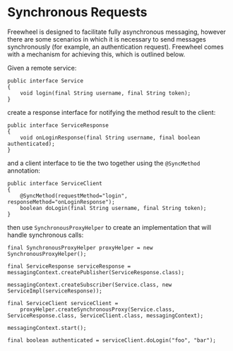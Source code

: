 # Synchronous Requests #

Freewheel is designed to facilitate fully asynchronous messaging, however there are some scenarios in which it is necessary to send messages synchronously (for example, an authentication request). Freewheel comes with a mechanism for achieving this, which is outlined below.

Given a remote service:
```
public interface Service 
{
    void login(final String username, final String token);
}
```
create a response interface for notifying the method result to the client:
```
public interface ServiceResponse
{
    void onLoginResponse(final String username, final boolean authenticated);
}
```
and a client interface to tie the two together using the `@SyncMethod` annotation:
```
public interface ServiceClient
{
    @SyncMethod(requestMethod="login", responseMethod="onLoginResponse");
    boolean doLogin(final String username, final String token);
}
```
then use `SynchronousProxyHelper` to create an implementation that will handle synchronous calls:
```
final SynchronousProxyHelper proxyHelper = new SynchronousProxyHelper();

final ServiceResponse serviceResponse = messagingContext.createPublisher(ServiceResponse.class);

messagingContext.createSubscriber(Service.class, new ServiceImpl(serviceResponse));

final ServiceClient serviceClient =
    proxyHelper.createSynchronousProxy(Service.class, ServiceResponse.class, ServiceClient.class, messagingContext);

messagingContext.start();

final boolean authenticated = serviceClient.doLogin("foo", "bar");
```